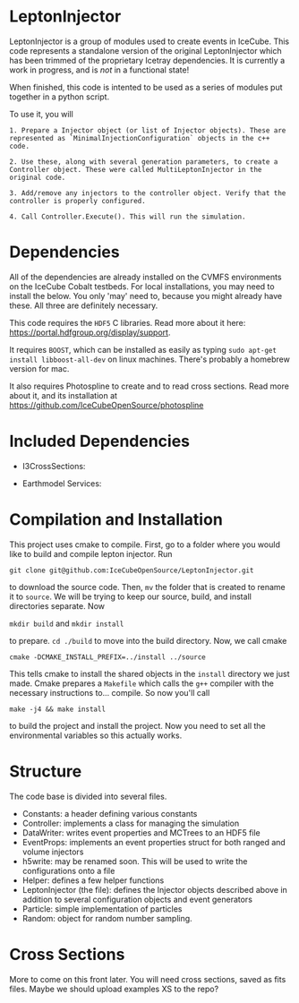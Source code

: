 # LeptonInjector

LeptonInjector is a group of modules used to create events in IceCube. This code represents a standalone version of the original LeptonInjector which has been trimmed of the proprietary Icetray dependencies. It is currently a work in progress, and is *not* in a functional state! 

When finished, this code is intented to be used as a series of modules put together in a python script. 

To use it, you will

    1. Prepare a Injector object (or list of Injector objects). These are represented as `MinimalInjectionConfiguration` objects in the c++ code. 

    2. Use these, along with several generation parameters, to create a Controller object. These were called MultiLeptonInjector in the original code. 

    3. Add/remove any injectors to the controller object. Verify that the controller is properly configured.

    4. Call Controller.Execute(). This will run the simulation. 

# Dependencies

All of the dependencies are already installed on the CVMFS environments on the IceCube Cobalt testbeds. For local installations, you may need to install the below. You only 'may' need to, because you might already have these. All three are definitely necessary. 

This code requires the `HDF5` C libraries. Read more about it here: https://portal.hdfgroup.org/display/support.  

It requires `BOOST`, which can be installed as easily as typing `sudo apt-get install libboost-all-dev` on linux machines. There's probably a homebrew version for mac. 

It also requires Photospline to create and to read cross sections. Read more about it, and its installation at https://github.com/IceCubeOpenSource/photospline

# Included Dependencies

* I3CrossSections: 

* Earthmodel Services: 

# Compilation and Installation

This project uses cmake to compile. First, go to a folder where you would like to build and compile lepton injector. Run 

`git clone git@github.com:IceCubeOpenSource/LeptonInjector.git`

to download the source code. Then, `mv` the folder that is created to rename it to `source`. We will be trying to keep our source, build, and install directories separate. Now

`mkdir build` and `mkdir install`

to prepare. `cd ./build` to move into the build directory. Now, we call cmake

`cmake -DCMAKE_INSTALL_PREFIX=../install ../source`

This tells cmake to install the shared objects in the `install` directory we just made. Cmake prepares a `Makefile` which calls the `g++` compiler with the necessary instructions to... compile. So now you'll call

`make -j4 && make install`

to build the project and install the project. Now you need to set all the environmental variables so this actually works. 

# Structure
The code base is divided into several files. 
* Constants: a header defining various constants 
* Controller: implements a class for managing the simulation
* DataWriter: writes event properties and MCTrees to an HDF5 file
* EventProps: implements an event properties struct for both ranged and volume injectors
* h5write: may be renamed soon. This will be used to write the configurations onto a file
* Helper: defines a few helper functions
* LeptonInjector (the file): defines the Injector objects described above in addition to several configuration objects and event generators 
* Particle: simple implementation of particles 
* Random: object for random number sampling. 

# Cross Sections
More to come on this front later. You will need cross sections, saved as fits files. Maybe we should upload examples XS to the repo?
